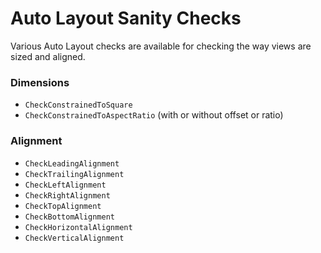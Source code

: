 Auto Layout Sanity Checks
=========================

Various Auto Layout checks are available for checking the way views are sized and aligned.

### Dimensions

- `CheckConstrainedToSquare`
- `CheckConstrainedToAspectRatio` (with or without offset or ratio)

### Alignment

- `CheckLeadingAlignment`
- `CheckTrailingAlignment`
- `CheckLeftAlignment`
- `CheckRightAlignment`
- `CheckTopAlignment`
- `CheckBottomAlignment`
- `CheckHorizontalAlignment`
- `CheckVerticalAlignment`
